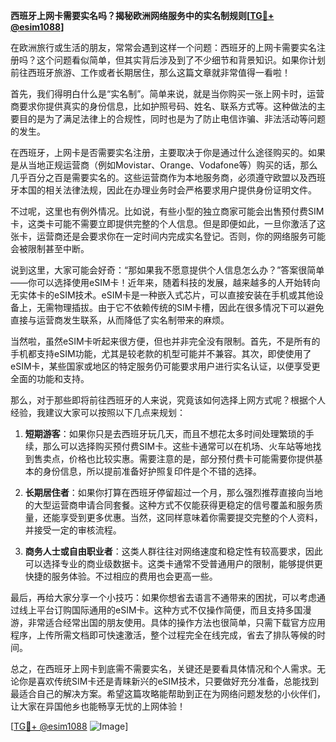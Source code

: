 **西班牙上网卡需要实名吗？揭秘欧洲网络服务中的实名制规则[[TG💪+ @esim1088](https://t.me/s/esim1088)]**

在欧洲旅行或生活的朋友，常常会遇到这样一个问题：西班牙的上网卡需要实名注册吗？这个问题看似简单，但其实背后涉及到了不少细节和背景知识。如果你计划前往西班牙旅游、工作或者长期居住，那么这篇文章就非常值得一看啦！

首先，我们得明白什么是“实名制”。简单来说，就是当你购买一张上网卡时，运营商要求你提供真实的身份信息，比如护照号码、姓名、联系方式等。这种做法的主要目的是为了满足法律上的合规性，同时也是为了防止电信诈骗、非法活动等问题的发生。

在西班牙，上网卡是否需要实名注册，主要取决于你是通过什么途径购买的。如果是从当地正规运营商（例如Movistar、Orange、Vodafone等）购买的话，那么几乎百分之百是需要实名的。这些运营商作为本地服务商，必须遵守欧盟以及西班牙本国的相关法律法规，因此在办理业务时会严格要求用户提供身份证明文件。

不过呢，这里也有例外情况。比如说，有些小型的独立商家可能会出售预付费SIM卡，这类卡可能不需要立即提供完整的个人信息。但是即便如此，一旦你激活了这张卡，运营商还是会要求你在一定时间内完成实名登记。否则，你的网络服务可能会被限制甚至中断。

说到这里，大家可能会好奇：“那如果我不愿意提供个人信息怎么办？”答案很简单——你可以选择使用eSIM卡！近年来，随着科技的发展，越来越多的人开始转向无实体卡的eSIM技术。eSIM卡是一种嵌入式芯片，可以直接安装在手机或其他设备上，无需物理插拔。由于它不依赖传统的SIM卡槽，因此在很多情况下可以避免直接与运营商发生联系，从而降低了实名制带来的麻烦。

当然啦，虽然eSIM卡听起来很方便，但也并非完全没有限制。首先，不是所有的手机都支持eSIM功能，尤其是较老款的机型可能并不兼容。其次，即使使用了eSIM卡，某些国家或地区的特定服务仍可能要求用户进行实名认证，以便享受更全面的功能和支持。

那么，对于那些即将前往西班牙的人来说，究竟该如何选择上网方式呢？根据个人经验，我建议大家可以按照以下几点来规划：

1. **短期游客**：如果你只是去西班牙玩几天，而且不想花太多时间处理繁琐的手续，那么可以选择购买预付费SIM卡。这些卡通常可以在机场、火车站等地找到售卖点，价格也比较实惠。需要注意的是，部分预付费卡可能需要你提供基本的身份信息，所以提前准备好护照复印件是个不错的选择。

2. **长期居住者**：如果你打算在西班牙停留超过一个月，那么强烈推荐直接向当地的大型运营商申请合同套餐。这种方式不仅能获得更稳定的信号覆盖和服务质量，还能享受到更多优惠。当然，这同样意味着你需要提交完整的个人资料，并接受一定的审核流程。

3. **商务人士或自由职业者**：这类人群往往对网络速度和稳定性有较高要求，因此可以选择专业的商业级数据卡。这类卡通常不受普通用户的限制，能够提供更快捷的服务体验。不过相应的费用也会更高一些。

最后，再给大家分享一个小技巧：如果你想省去语言不通带来的困扰，可以考虑通过线上平台订购国际通用的eSIM卡。这种方式不仅操作简便，而且支持多国漫游，非常适合经常出国的朋友使用。具体的操作方法也很简单，只需下载官方应用程序，上传所需文档即可快速激活，整个过程完全在线完成，省去了排队等候的时间。

总之，在西班牙上网卡到底需不需要实名，关键还是要看具体情况和个人需求。无论你是喜欢传统SIM卡还是青睐新兴的eSIM技术，只要做好充分准备，总能找到最适合自己的解决方案。希望这篇攻略能帮助到正在为网络问题发愁的小伙伴们，让大家在异国他乡也能畅享无忧的上网体验！

[[TG💪+ @esim1088](https://t.me/s/esim1088) ![Image](https://i.postimg.cc/4NQfJmqS/Snipaste-2025-05-13-00-14-12.png)]